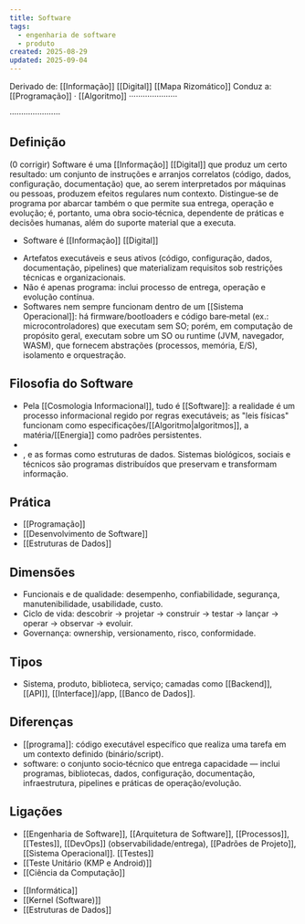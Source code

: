 ```yaml
---
title: Software
tags:
  - engenharia de software
  - produto
created: 2025-08-29
updated: 2025-09-04
---
```

Derivado de: [[Informação]] [[Digital]] [[Mapa Rizomático]]
Conduz a: [[Programação]] · [[Algoritmo]] ·····················

······················
## Definição

(0 corrigir) Software é uma [[Informação]] [[Digital]] que produz um certo resultado: um conjunto de instruções e arranjos correlatos (código, dados, configuração, documentação) que, ao serem interpretados por máquinas ou pessoas, produzem efeitos regulares num contexto. Distingue‑se de programa por abarcar também o que permite sua entrega, operação e evolução; é, portanto, uma obra socio‑técnica, dependente de práticas e decisões humanas, além do suporte material que a executa.


* Software é [[Informação]] [[Digital]]
- Artefatos executáveis e seus ativos (código, configuração, dados, documentação, pipelines) que materializam requisitos sob restrições técnicas e organizacionais.
- Não é apenas programa: inclui processo de entrega, operação e evolução contínua.
- Softwares nem sempre funcionam dentro de um [[Sistema Operacional]]: há firmware/bootloaders e código bare‑metal (ex.: microcontroladores) que executam sem SO; porém, em computação de propósito geral, executam sobre um SO ou runtime (JVM, navegador, WASM), que fornecem abstrações (processos, memória, E/S), isolamento e orquestração.

## Filosofia do Software
- Pela [[Cosmologia Informacional]], tudo é [[Software]]: a realidade é um processo informacional regido por regras executáveis; as "leis físicas" funcionam como especificações/[[Algoritmo|algoritmos]], a matéria/[[Energia]] como padrões persistentes.
- 
- , e as formas como estruturas de dados. Sistemas biológicos, sociais e técnicos são programas distribuídos que preservam e transformam informação.

## Prática
* [[Programação]]
* [[Desenvolvimento de Software]]
* [[Estruturas de Dados]]

## Dimensões
- Funcionais e de qualidade: desempenho, confiabilidade, segurança, manutenibilidade, usabilidade, custo.
- Ciclo de vida: descobrir → projetar → construir → testar → lançar → operar → observar → evoluir.
- Governança: ownership, versionamento, risco, conformidade.

## Tipos
- Sistema, produto, biblioteca, serviço; camadas como [[Backend]], [[API]], [[Interface]]/app, [[Banco de Dados]].

## Diferenças
- [[programa]]: código executável específico que realiza uma tarefa em um contexto definido (binário/script).
- software: o conjunto socio‑técnico que entrega capacidade — inclui programas, bibliotecas, dados, configuração, documentação, infraestrutura, pipelines e práticas de operação/evolução.

## Ligações
- [[Engenharia de Software]], [[Arquitetura de Software]], [[Processos]], [[Testes]], [[DevOps]] (observabilidade/entrega), [[Padrões de Projeto]], [[Sistema Operacional]]. [[Testes]]
- [[Teste Unitário (KMP e Android)]]
- [[Ciência da Computação]]
* [[Informática]]
* [[Kernel (Software)]]
* [[Estruturas de Dados]]